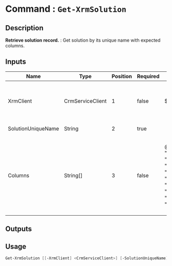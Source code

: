﻿# Command : `Get-XrmSolution` 

## Description

**Retrieve solution record.** : Get solution by its unique name with expected columns.

## Inputs

Name|Type|Position|Required|Default|Description
----|----|--------|--------|-------|-----------
XrmClient|CrmServiceClient|1|false|$Global:XrmClient|Xrm connector initialized to target instance. Use latest one by default. (CrmServiceClient)
SolutionUniqueName|String|2|true||Solution unique name to retrieve.
Columns|String[]|3|false|@("solutionid", "uniquename", "friendlyname", "version", "ismanaged", "installedon", "createdby", "publisherid", "modifiedon", "modifiedby")|Specify expected columns to retrieve. (Default : id, uniquename, friendlyname, version, ismanaged, installedon, createdby, publisherid, modifiedon, modifiedby)

## Outputs

## Usage

```Powershell 
Get-XrmSolution [[-XrmClient] <CrmServiceClient>] [-SolutionUniqueName] <String> [[-Columns] <String[]>] [<CommonParameters>]
``` 


